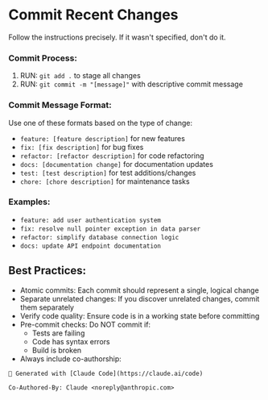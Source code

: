 # Commit Recent Changes

Follow the instructions precisely. If it wasn't specified, don't do it.

### Commit Process:

1. RUN: `git add .` to stage all changes
2. RUN: `git commit -m "[message]"` with descriptive commit message

### Commit Message Format:

Use one of these formats based on the type of change:

- `feature: [feature description]` for new features
- `fix: [fix description]` for bug fixes
- `refactor: [refactor description]` for code refactoring
- `docs: [documentation change]` for documentation updates
- `test: [test description]` for test additions/changes
- `chore: [chore description]` for maintenance tasks

### Examples:

- `feature: add user authentication system`
- `fix: resolve null pointer exception in data parser`
- `refactor: simplify database connection logic`
- `docs: update API endpoint documentation`

## Best Practices:

- Atomic commits: Each commit should represent a single, logical change
- Separate unrelated changes: If you discover unrelated changes, commit them separately
- Verify code quality: Ensure code is in a working state before committing
- Pre-commit checks: Do NOT commit if:
  - Tests are failing
  - Code has syntax errors
  - Build is broken
- Always include co-authorship:

```
🤖 Generated with [Claude Code](https://claude.ai/code)

Co-Authored-By: Claude <noreply@anthropic.com>
```
